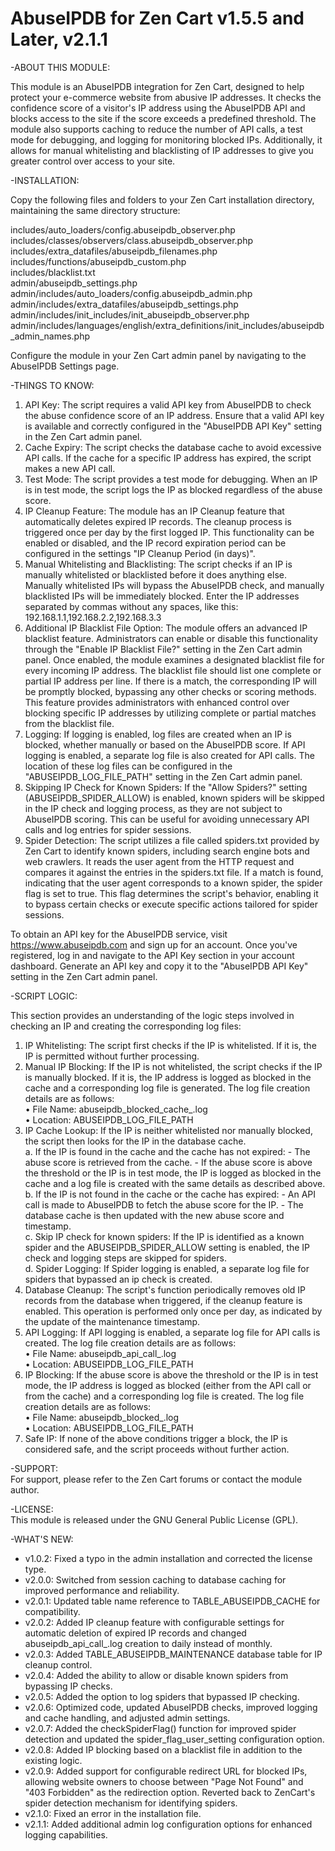 # AbuseIPDB for Zen Cart v1.5.5 and Later, v2.1.1

-ABOUT THIS MODULE:

This module is an AbuseIPDB integration for Zen Cart, designed to help protect your e-commerce website from abusive IP addresses. It checks the confidence score of a visitor's IP address using the AbuseIPDB API and blocks access to the site if the score exceeds a predefined threshold. The module also supports caching to reduce the number of API calls, a test mode for debugging, and logging for monitoring blocked IPs. Additionally, it allows for manual whitelisting and blacklisting of IP addresses to give you greater control over access to your site.

-INSTALLATION:

Copy the following files and folders to your Zen Cart installation directory, maintaining the same directory structure:  

includes/auto_loaders/config.abuseipdb_observer.php  
includes/classes/observers/class.abuseipdb_observer.php  
includes/extra_datafiles/abuseipdb_filenames.php  
includes/functions/abuseipdb_custom.php  
includes/blacklist.txt  
admin/abuseipdb_settings.php  
admin/includes/auto_loaders/config.abuseipdb_admin.php  
admin/includes/extra_datafiles/abuseipdb_settings.php  
admin/includes/init_includes/init_abuseipdb_observer.php  
admin/includes/languages/english/extra_definitions/init_includes/abuseipdb_admin_names.php  

Configure the module in your Zen Cart admin panel by navigating to the AbuseIPDB Settings page.  

-THINGS TO KNOW:  

1.	API Key: The script requires a valid API key from AbuseIPDB to check the abuse confidence score of an IP address. Ensure that a valid API key is available and correctly configured in the "AbuseIPDB API Key" setting in the Zen Cart admin panel.  
2.	Cache Expiry: The script checks the database cache to avoid excessive API calls. If the cache for a specific IP address has expired, the script makes a new API call.  
3.	Test Mode: The script provides a test mode for debugging. When an IP is in test mode, the script logs the IP as blocked regardless of the abuse score.  
4.	IP Cleanup Feature: The module has an IP Cleanup feature that automatically deletes expired IP records. The cleanup process is triggered once per day by the first logged IP. This functionality can be enabled or disabled, and the IP record expiration period can be configured in the settings "IP Cleanup Period (in days)".  
5.	Manual Whitelisting and Blacklisting: The script checks if an IP is manually whitelisted or blacklisted before it does anything else. Manually whitelisted IPs will bypass the AbuseIPDB check, and manually blacklisted IPs will be immediately blocked. Enter the IP addresses separated by commas without any spaces, like this: 192.168.1.1,192.168.2.2,192.168.3.3  
6.  Additional IP Blacklist File Option: The module offers an advanced IP blacklist feature. Administrators can enable or disable this functionality through the "Enable IP Blacklist File?" setting in the Zen Cart admin panel. Once enabled, the module examines a designated blacklist file for every incoming IP address. The blacklist file should list one complete or partial IP address per line. If there is a match, the corresponding IP will be promptly blocked, bypassing any other checks or scoring methods. This feature provides administrators with enhanced control over blocking specific IP addresses by utilizing complete or partial matches from the blacklist file.    
7.	Logging: If logging is enabled, log files are created when an IP is blocked, whether manually or based on the AbuseIPDB score. If API logging is enabled, a separate log file is also created for API calls. The location of these log files can be configured in the "ABUSEIPDB_LOG_FILE_PATH" setting in the Zen Cart admin panel.  
8.  Skipping IP Check for Known Spiders: If the "Allow Spiders?" setting (ABUSEIPDB_SPIDER_ALLOW) is enabled, known spiders will be skipped in the IP check and logging process, as they are not subject to AbuseIPDB scoring. This can be useful for avoiding unnecessary API calls and log entries for spider sessions.  
9.  Spider Detection: The script utilizes a file called spiders.txt provided by Zen Cart to identify known spiders, including search engine bots and web crawlers. It reads the user agent from the HTTP request and compares it against the entries in the spiders.txt file. If a match is found, indicating that the user agent corresponds to a known spider, the spider flag is set to true. This flag determines the script's behavior, enabling it to bypass certain checks or execute specific actions tailored for spider sessions.  

To obtain an API key for the AbuseIPDB service, visit https://www.abuseipdb.com and sign up for an account. Once you've registered, log in and navigate to the API Key section in your account dashboard. Generate an API key and copy it to the "AbuseIPDB API Key" setting in the Zen Cart admin panel.  

-SCRIPT LOGIC:  

This section provides an understanding of the logic steps involved in checking an IP and creating the corresponding log files:  

1.	IP Whitelisting: The script first checks if the IP is whitelisted. If it is, the IP is permitted without further processing.  
2.	Manual IP Blocking: If the IP is not whitelisted, the script checks if the IP is manually blocked. If it is, the IP address is logged as blocked in the cache and a corresponding log file is generated. The log file creation details are as follows:  
•	File Name: abuseipdb_blocked_cache_<date>.log  
•	Location: ABUSEIPDB_LOG_FILE_PATH  
3.	IP Cache Lookup: If the IP is neither whitelisted nor manually blocked, the script then looks for the IP in the database cache.  
a. If the IP is found in the cache and the cache has not expired: - The abuse score is retrieved from the cache. - If the abuse score is above the threshold or the IP is in test mode, the IP is logged as blocked in the cache and a log file is created with the same details as described above.  
b. If the IP is not found in the cache or the cache has expired: - An API call is made to AbuseIPDB to fetch the abuse score for the IP. - The database cache is then updated with the new abuse score and timestamp.  
c. Skip IP check for known spiders: If the IP is identified as a known spider and the ABUSEIPDB_SPIDER_ALLOW setting is enabled, the IP check and logging steps are skipped for spiders.  
d. Spider Logging: If Spider logging is enabled, a separate log file for spiders that bypassed an ip check is created.  
4.  Database Cleanup: The script's function periodically removes old IP records from the database when triggered, if the cleanup feature is enabled. This operation is performed only once per day, as indicated by the update of the maintenance timestamp.  
5.	API Logging: If API logging is enabled, a separate log file for API calls is created. The log file creation details are as follows:  
•	File Name: abuseipdb_api_call_<date>.log  
•	Location: ABUSEIPDB_LOG_FILE_PATH  
6.	IP Blocking: If the abuse score is above the threshold or the IP is in test mode, the IP address is logged as blocked (either from the API call or from the cache) and a corresponding log file is created. The log file creation details are as follows:  
•	File Name: abuseipdb_blocked_<date>.log  
•	Location: ABUSEIPDB_LOG_FILE_PATH  
7.	Safe IP: If none of the above conditions trigger a block, the IP is considered safe, and the script proceeds without further action.  

-SUPPORT:  
For support, please refer to the Zen Cart forums or contact the module author.  

-LICENSE:  
This module is released under the GNU General Public License (GPL).  

-WHAT'S NEW:
- v1.0.2: Fixed a typo in the admin installation and corrected the license type.  
- v2.0.0: Switched from session caching to database caching for improved performance and reliability.  
- v2.0.1: Updated table name reference to TABLE_ABUSEIPDB_CACHE for compatibility.  
- v2.0.2: Added IP cleanup feature with configurable settings for automatic deletion of expired IP records and changed abuseipdb_api_call_<date>.log creation to daily instead of monthly.  
- v2.0.3: Added TABLE_ABUSEIPDB_MAINTENANCE database table for IP cleanup control.  
- v2.0.4: Added the ability to allow or disable known spiders from bypassing IP checks.  
- v2.0.5: Added the option to log spiders that bypassed IP checking.  
- v2.0.6: Optimized code, updated AbuseIPDB checks, improved logging and cache handling, and adjusted admin settings.  
- v2.0.7: Added the checkSpiderFlag() function for improved spider detection and updated the spider_flag_user_setting configuration option.  
- v2.0.8: Added IP blocking based on a blacklist file in addition to the existing logic.  
- v2.0.9: Added support for configurable redirect URL for blocked IPs, allowing website owners to choose between "Page Not Found" and "403 Forbidden" as the redirection option. Reverted back to ZenCart's spider detection mechanism for identifying spiders.
- v2.1.0: Fixed an error in the installation file.  
- v2.1.1: Added additional admin log configuration options for enhanced logging capabilities.  